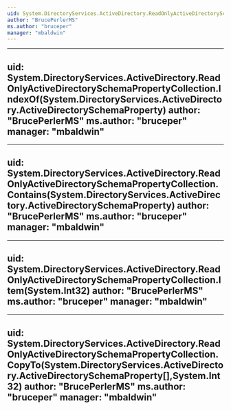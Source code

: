 ```yaml
---
uid: System.DirectoryServices.ActiveDirectory.ReadOnlyActiveDirectorySchemaPropertyCollection
author: "BrucePerlerMS"
ms.author: "bruceper"
manager: "mbaldwin"
---
```


---
uid: System.DirectoryServices.ActiveDirectory.ReadOnlyActiveDirectorySchemaPropertyCollection.IndexOf(System.DirectoryServices.ActiveDirectory.ActiveDirectorySchemaProperty)
author: "BrucePerlerMS"
ms.author: "bruceper"
manager: "mbaldwin"
---

---
uid: System.DirectoryServices.ActiveDirectory.ReadOnlyActiveDirectorySchemaPropertyCollection.Contains(System.DirectoryServices.ActiveDirectory.ActiveDirectorySchemaProperty)
author: "BrucePerlerMS"
ms.author: "bruceper"
manager: "mbaldwin"
---

---
uid: System.DirectoryServices.ActiveDirectory.ReadOnlyActiveDirectorySchemaPropertyCollection.Item(System.Int32)
author: "BrucePerlerMS"
ms.author: "bruceper"
manager: "mbaldwin"
---

---
uid: System.DirectoryServices.ActiveDirectory.ReadOnlyActiveDirectorySchemaPropertyCollection.CopyTo(System.DirectoryServices.ActiveDirectory.ActiveDirectorySchemaProperty[],System.Int32)
author: "BrucePerlerMS"
ms.author: "bruceper"
manager: "mbaldwin"
---
